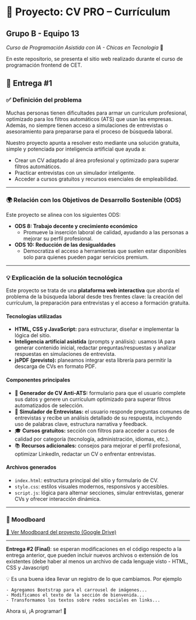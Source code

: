 # 💼 Proyecto: CV PRO – Currículum
## Grupo B - Equipo 13
_Curso de Programación Asistida con IA - Chicas en Tecnología_ 🚀

En este repositorio, se presenta el sitio web realizado durante el curso de programación frontend de CET.


## 📄 Entrega #1

### ✅ Definición del problema

Muchas personas tienen dificultades para armar un currículum profesional, optimizado para los filtros automáticos (ATS) que usan las empresas. Además, no siempre tienen acceso a simulaciones de entrevistas o asesoramiento para prepararse para el proceso de búsqueda laboral.

Nuestro proyecto apunta a resolver esto mediante una solución gratuita, simple y potenciada por inteligencia artificial que ayuda a:

- Crear un CV adaptado al área profesional y optimizado para superar filtros automáticos.
- Practicar entrevistas con un simulador inteligente.
- Acceder a cursos gratuitos y recursos esenciales de empleabilidad.

---

### 🌍 Relación con los Objetivos de Desarrollo Sostenible (ODS)

Este proyecto se alinea con los siguientes ODS:

- **ODS 8: Trabajo decente y crecimiento económico**
  - Promueve la inserción laboral de calidad, ayudando a las personas a mejorar su perfil profesional.
- **ODS 10: Reducción de las desigualdades**
  - Democratiza el acceso a herramientas que suelen estar disponibles solo para quienes pueden pagar servicios premium.

---

### 💡 Explicación de la solución tecnológica

Este proyecto se trata de una **plataforma web interactiva** que aborda el problema de la búsqueda laboral desde tres frentes clave: la creación del currículum, la preparación para entrevistas y el acceso a formación gratuita.

#### Tecnologías utilizadas

- **HTML, CSS y JavaScript:** para estructurar, diseñar e implementar la lógica del sitio.
- **Inteligencia artificial asistida** (prompts y análisis): usamos IA para generar contenido inicial, redactar preguntas/respuestas y analizar respuestas en simulaciones de entrevista.
- **jsPDF (previsto):** planeamos integrar esta librería para permitir la descarga de CVs en formato PDF.

#### Componentes principales

- 📄 **Generador de CV Anti-ATS:** formulario para que el usuario complete sus datos y genere un currículum optimizado para superar filtros automatizados de selección.
- 💼 **Simulador de Entrevistas:** el usuario responde preguntas comunes de entrevistas y recibe un análisis detallado de su respuesta, incluyendo uso de palabras clave, estructura narrativa y feedback.
- 🎓 **Cursos gratuitos:** sección con filtros para acceder a cursos de calidad por categoría (tecnología, administración, idiomas, etc.).
- 📚 **Recursos adicionales:** consejos para mejorar el perfil profesional, optimizar LinkedIn, redactar un CV o enfrentar entrevistas.

#### Archivos generados

- `index.html`: estructura principal del sitio y formulario de CV.
- `style.css`: estilos visuales modernos, responsivos y accesibles.
- `script.js`: lógica para alternar secciones, simular entrevistas, generar CVs y ofrecer interacción dinámica.

---

### 🎨 Moodboard

[🔗 Ver Moodboard del proyecto (Google Drive)](https://drive.google.com/drive/folders/1QGmzWopz6SZIW31iCaTk5dl_QJeDA2qc?usp=drive_link)

---



**Entrega #2 (Final)**: se esperan modificaciones en el código respecto a la entrega anterior, que pueden incluir nuevos archivos o extensión de los existentes (debe haber al menos un archivo de cada lenguaje visto - HTML, CSS y Javascript)

💡 Es una buena idea llevar un registro de lo que cambiamos. Por ejemplo
```
- Agregamos Bootstrap para el carrousel de imágenes...
- Modificamos el texto de la sección de bienvenida...
- Transformamos los textos sobre redes sociales en links...
```

Ahora si, ¡A programar! 🚀


[^1]: Los Objetivos de Desarrollo Sostenible u Objetivos Globales, también conocidos como Agenda 2030, son 17 objetivos globales interconectados diseñados para ser un «plan para lograr un futuro mejor y más sostenible para todos». Más información en https://www.un.org/sustainabledevelopment/es/objetivos-de-desarrollo-sostenible/
